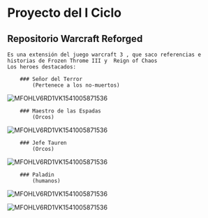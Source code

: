 # Proyecto del I Ciclo
## Repositorio Warcraft Reforged

    Es una extensión del juego warcraft 3 , que saco referencias e historias de Frozen Throme III y  Reign of Chaos
    Los heroes destacados:

        ### Señor del Terror
            (Pertenece a los no-muertos)
![MFOHLV6RD1VK1541005871536](https://bnetcmsus-a.akamaihd.net/cms/template_resource/HN65T4QR7JWR1541005859226.png)
        
        ### Maestro de las Espadas
            (Orcos)
![MFOHLV6RD1VK1541005871536](https://bnetcmsus-a.akamaihd.net/cms/template_resource/G3TOD288E1KG1541005858713.png)

        ### Jefe Tauren
            (Orcos)
![MFOHLV6RD1VK1541005871536](https://bnetcmsus-a.akamaihd.net/cms/template_resource/G2DPDRSK6VDR1541005859932.png)

        ### Paladin
            (humanos)
![MFOHLV6RD1VK1541005871536](https://bnetcmsus-a.akamaihd.net/cms/template_resource/EUTZWNOD1Z5Y1541005859542.png)

![MFOHLV6RD1VK1541005871536](https://user-images.githubusercontent.com/82071772/115130697-41ff1600-9fb7-11eb-999d-55b53832538c.jpg)
